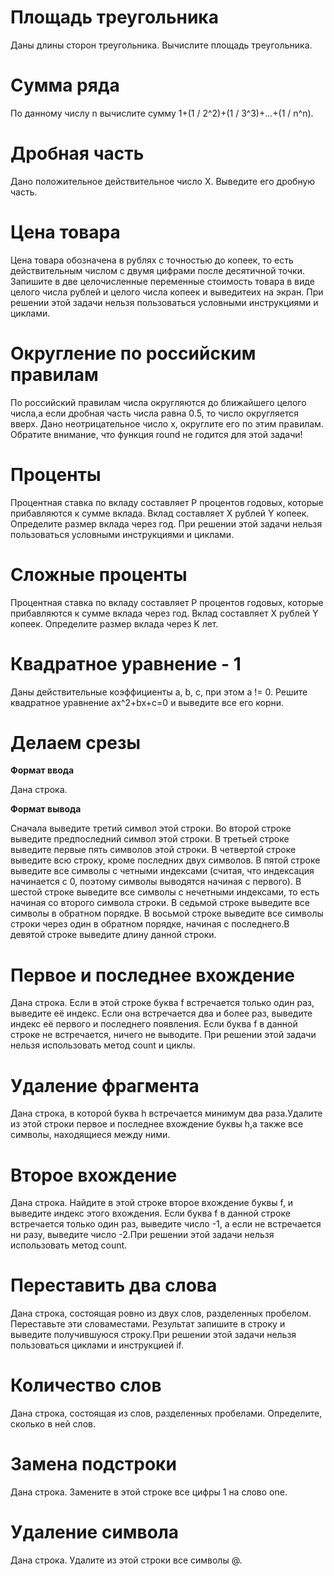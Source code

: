 # Площадь треугольника

Даны длины сторон треугольника. Вычислите площадь треугольника.

# Сумма ряда

По данному числу n вычислите сумму 1+(1 / 2^2)+(1 / 3^3)+...+(1 / n^n).

# Дробная часть

Дано положительное действительное число X. Выведите его дробную часть.

# Цена товара

Цена товара обозначена в рублях с точностью до копеек, то есть действительным числом с двумя цифрами после десятичной точки. Запишите в две целочисленные переменные стоимость товара в виде целого числа рублей и целого числа копеек и выведитеих на экран. При решении этой задачи нельзя пользоваться условными инструкциями и циклами.

# Округление по российским правилам

По российский правилам числа округляются до ближайшего целого числа,а если дробная часть числа равна 0.5, то число округляется вверх. Дано неотрицательное число x, округлите его по этим правилам. Обратите внимание, что функция round не годится для этой задачи!

# Проценты

Процентная ставка по вкладу составляет P процентов годовых, которые прибавляются к сумме вклада. Вклад составляет X рублей Y копеек. Определите размер вклада через год. При решении этой задачи нельзя пользоваться условными инструкциями и циклами.

# Сложные проценты

Процентная ставка по вкладу составляет P процентов годовых, которые прибавляются к сумме вклада через год. Вклад составляет X рублей Y копеек. Определите размер вклада через K лет.

# Квадратное уравнение - 1

Даны действительные коэффициенты a, b, c, при этом a != 0. Решите квадратное уравнение ax^2+bx+c=0 и выведите все его корни.

# Делаем срезы

**Формат ввода**

Дана строка.

**Формат вывода**

Сначала выведите третий символ этой строки.
Во второй строке выведите предпоследний символ этой строки.
В третьей строке выведите первые пять символов этой строки.
В четвертой строке выведите всю строку, кроме последних двух символов.
В пятой строке выведите все символы с четными индексами (считая, что индексация начинается с 0, поэтому символы выводятся начиная с первого).
В шестой строке выведите все символы с нечетными индексами, то есть начиная со второго символа строки.
В седьмой строке выведите все символы в обратном порядке.
В восьмой строке выведите все символы строки через один в обратном порядке, начиная с последнего.В девятой строке выведите длину данной строки.

# Первое и последнее вхождение

Дана строка. Если в этой строке буква f встречается только один раз, выведите её индекс. Если она встречается два и более раз, выведите индекс её первого и последнего появления. Если буква f в данной строке не встречается, ничего не выводите. При решении этой задачи нельзя использовать метод count и циклы.

# Удаление фрагмента

Дана строка, в которой буква h встречается минимум два раза.Удалите из этой строки первое и последнее вхождение буквы h,а также все символы, находящиеся между ними.

# Второе вхождение

Дана строка. Найдите в этой строке второе вхождение буквы f, и выведите индекс этого вхождения. Если буква f в данной строке встречается только один раз, выведите число -1, а если не встречается ни разу, выведите число -2.При решении этой задачи нельзя использовать метод count.

# Переставить два слова

Дана строка, состоящая ровно из двух слов, разделенных пробелом. Переставьте эти словаместами. Результат запишите в строку и выведите получившуюся строку.При решении этой задачи нельзя пользоваться циклами и инструкцией if.

# Количество слов

Дана строка, состоящая из слов, разделенных пробелами. Определите, сколько в ней слов.

# Замена подстроки

Дана строка. Замените в этой строке все цифры 1 на слово one.

# Удаление символа

Дана строка. Удалите из этой строки все символы @.





